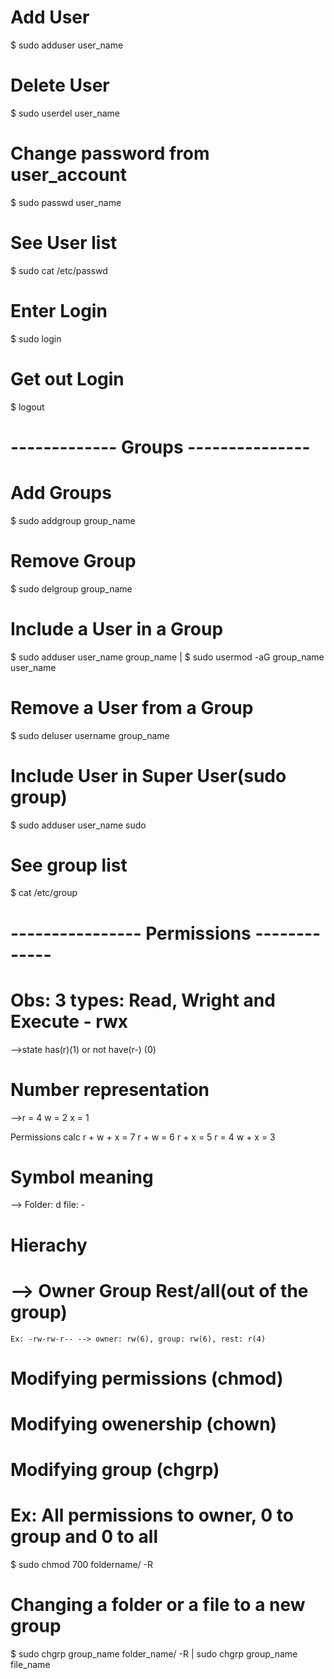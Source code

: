 # Add User
 $ sudo adduser user_name

# Delete User
 $ sudo userdel user_name

# Change password from user_account
 $ sudo passwd user_name

# See User list
 $ sudo cat /etc/passwd

# Enter Login
 $ sudo login

# Get out Login
 $ logout

# ------------- Groups ---------------
# Add Groups
 $ sudo addgroup group_name

# Remove Group
 $ sudo delgroup group_name

# Include a User in a Group
 $ sudo adduser user_name group_name |
 $ sudo usermod -aG group_name user_name
 

# Remove a User from a Group
 $ sudo deluser username group_name

# Include User in Super User(sudo group)
 $ sudo adduser user_name sudo

# See group list
 $ cat /etc/group

# ---------------- Permissions -------------
# Obs: 3 types: Read, Wright and Execute - rwx
-->state has(r)(1) or not have(r-) (0)
# Number representation
-->r = 4
   w = 2
   x = 1

   Permissions calc
   r + w + x = 7
   r + w = 6
   r + x = 5
   r = 4
   w + x = 3
   

# Symbol meaning
-->
   Folder: d
   file:   -
# Hierachy
# --> Owner Group Rest/all(out of the group)
    Ex: -rw-rw-r-- --> owner: rw(6), group: rw(6), rest: r(4)

# Modifying permissions (chmod)
# Modifying owenership (chown)
# Modifying group (chgrp)

# Ex: All permissions to owner, 0 to group and 0 to all
 $ sudo chmod 700 foldername/ -R

# Changing a folder or a file to a new group
 $ sudo chgrp group_name folder_name/ -R | sudo chgrp group_name file_name


   

